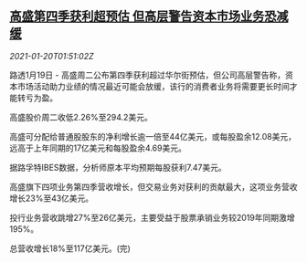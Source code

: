 <!--1611109401000-->
[高盛第四季获利超预估 但高层警告资本市场业务恐减缓](https://cn.reuters.com/article/goldman-sachs-0119-tues-idCNKBS29P05B)
------

<div><i>2021-01-20T01:51:02Z</i></div><p>路透1月19日 - 高盛周二公布第四季获利超过华尔街预估，但公司高层警告称，资本市场活动助力业绩的情况最近可能会放缓，该行的消费者业务将需要更长时间才能转亏为盈。</p><p>高盛股价周二收低2.26%至294.2美元。</p><p>高盛可分配给普通股股东的净利增长逾一倍至44亿美元，或每股盈余12.08美元，远高于上年同期的17亿美元和每股盈余4.69美元。</p><p>据路孚特IBES数据，分析师原本平均预期每股获利7.47美元。</p><p>高盛旗下四项业务第四季营收增长，但交易业务对获利的贡献最大，这项业务营收增长23%至43亿美元。</p><p>投行业务营收跳增27%至26亿美元，主要受益于股票承销业务较2019年同期激增195%。</p><p>总营收增长18%至117亿美元。(完)</p>
